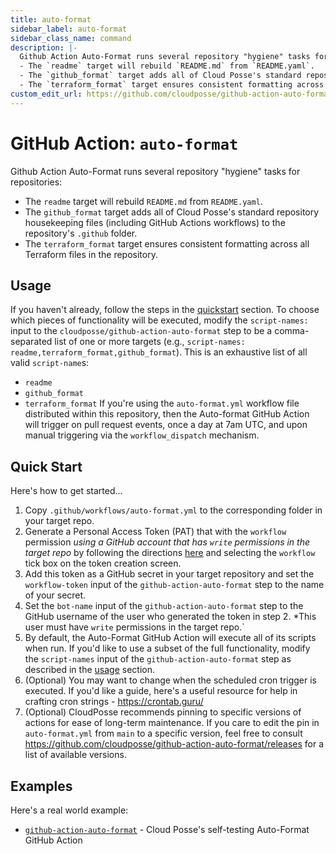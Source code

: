 ```yaml
---
title: auto-format
sidebar_label: auto-format
sidebar_class_name: command
description: |-
  Github Action Auto-Format runs several repository "hygiene" tasks for repositories:
  - The `readme` target will rebuild `README.md` from `README.yaml`.
  - The `github_format` target adds all of Cloud Posse's standard repository housekeeping files (including GitHub Actions workflows) to the repository's `.github` folder.
  - The `terraform_format` target ensures consistent formatting across all Terraform files in the repository.
custom_edit_url: https://github.com/cloudposse/github-action-auto-format/blob/main/README.yaml
---
```


# GitHub Action: `auto-format`
Github Action Auto-Format runs several repository "hygiene" tasks for repositories:
- The `readme` target will rebuild `README.md` from `README.yaml`.
- The `github_format` target adds all of Cloud Posse's standard repository housekeeping files (including GitHub Actions workflows) to the repository's `.github` folder.
- The `terraform_format` target ensures consistent formatting across all Terraform files in the repository.






## Usage

If you haven't already, follow the steps in the [quickstart](#quickstart) section.
To choose which pieces of functionality will be executed, modify the `script-names:` input to the `cloudposse/github-action-auto-format` step to be a comma-separated list of one or more targets (e.g., `script-names: readme,terraform_format,github_format`).
This is an exhaustive list of all valid `script-name`s:
  - `readme`
  - `github_format`
  - `terraform_format`
If you're using the `auto-format.yml` workflow file distributed within this repository, then the Auto-format GitHub Action will trigger on pull request events, once a day at 7am UTC, and upon manual triggering via the `workflow_dispatch` mechanism.

## Quick Start

Here's how to get started...
1. Copy `.github/workflows/auto-format.yml` to the corresponding folder in your target repo.
2. Generate a Personal Access Token (PAT) that with the `workflow` permission *using a GitHub account that has  `write` permissions in the target repo* by following the directions [here](https://docs.github.com/en/authentication/keeping-your-account-and-data-secure/creating-a-personal-access-token) and selecting the `workflow` tick box on the token creation screen.
3. Add this token as a GitHub secret in your target repository and set the `workflow-token` input of the `github-action-auto-format` step to the name of your secret.
4. Set the `bot-name` input of the `github-action-auto-format` step to the GitHub username of the user who generated the token in step 2. *This user must have `write` permissions in the target repo.`
5. By default, the Auto-Format GitHub Action will execute all of its scripts when run. If you'd like to use a subset of the full functionality, modify the `script-names` input of the `github-action-auto-format` step as described in the [usage](#usage) section.
6. (Optional) You may want to change when the scheduled cron trigger is executed. If you'd like a guide, here's a useful resource for help in crafting cron strings - https://crontab.guru/
7. (Optional) CloudPosse recommends pinning to specific versions of actions for ease of long-term maintenance. If you care to edit the pin in `auto-format.yml` from `main` to a specific version, feel free to consult https://github.com/cloudposse/github-action-auto-format/releases for a list of available versions.


## Examples

Here's a real world example:
- [`github-action-auto-format`](https://github.com/cloudposse/github-action-auto-format/.github/workflows/auto-format.yml) - Cloud Posse's self-testing Auto-Format GitHub Action



